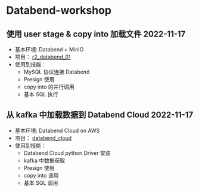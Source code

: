 # Databend-workshop

## 使用 user stage  & copy into 加载文件 2022-11-17
- 基本环境: Databend + MinIO
- 项目： [r2_databend_01](./load_data/r2_databend_01)
- 使用到技能：
   - MySQL 协议连接 Databend
   - Presign 使用
   - copy into 的并行调用
   - 基本 SQL 执行

## 从 kafka 中加载数据到 Databend Cloud 2022-11-17
- 基本环境: Databend Cloud on AWS
- 项目： [databend_cloud](./load_data/databend_cloud)
- 使用到技能：
  - Databend Cloud python Driver 安装
  - kafka 中数据获取
  - Presign 使用
  - copy into 调用
  - 基本 SQL 调用
  
